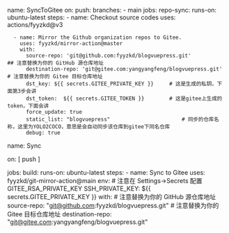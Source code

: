 name: SyncToGitee
on:
  push:
    branches:
      - main
jobs:
  repo-sync:
    runs-on: ubuntu-latest
    steps:
      - name: Checkout source codes
        uses: actions/fyyzkd@v3

      - name: Mirror the Github organization repos to Gitee.
        uses: fyyzkd/mirror-action@master
        with:
          source-repo: 'git@github.com:fyyzkd/blogvuepress.git'    						## 注意替换为你的 GitHub 源仓库地址
          destination-repo: 'git@gitee.com:yangyangfeng/blogvuepress.git'     						 # 注意替换为你的 Gitee 目标仓库地址
          dst_key: ${{ secrets.GITEE_PRIVATE_KEY }}  	# 这是生成的私钥，下面第3步会讲
          dst_token:  ${{ secrets.GITEE_TOKEN }}     	# 这是gitee上生成的token，下面会讲
          force_update: true
          static_list: "blogvuepress"   					# 同步的仓库名称，这里为YOLO2COCO，意思是会自动同步该仓库到gitee下同名仓库
          debug: true
		  

name: Sync
 
on: [ push ]
 
jobs:
  build:
    runs-on: ubuntu-latest
    steps:
      - name: Sync to Gitee
        uses: fyyzkd/git-mirror-action@main
        env:
          # 注意在 Settings->Secrets 配置 GITEE_RSA_PRIVATE_KEY
          SSH_PRIVATE_KEY: ${{ secrets.GITEE_PRIVATE_KEY }}
        with:
          # 注意替换为你的 GitHub 源仓库地址
          source-repo: "git@github.com:fyyzkd/blogvuepress.git"
          # 注意替换为你的 Gitee 目标仓库地址
          destination-repo: "git@gitee.com:yangyangfeng/blogvuepress.git"